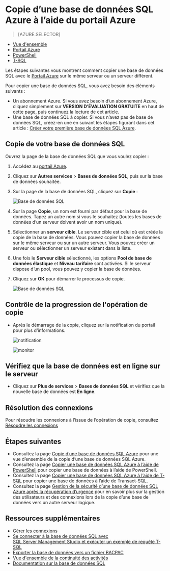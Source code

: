 <properties
	pageTitle="Copie d’une base de données SQL Azure à l’aide du portail Azure | Microsoft Azure"
	description="Création d'une copie d'une base de données SQL Azure"
	services="sql-database"
	documentationCenter=""
	authors="stevestein"
	manager="jhubbard"
	editor=""/>

<tags
	ms.service="sql-database"
	ms.devlang="NA"
	ms.date="09/19/2016"
	ms.author="sstein"
	ms.workload="data-management"
	ms.topic="article"
	ms.tgt_pltfrm="NA"/>



# Copie d’une base de données SQL Azure à l’aide du portail Azure

> [AZURE.SELECTOR]
- [Vue d'ensemble](sql-database-copy.md)
- [Portail Azure](sql-database-copy-portal.md)
- [PowerShell](sql-database-copy-powershell.md)
- [T-SQL](sql-database-copy-transact-sql.md)

Les étapes suivantes vous montrent comment copier une base de données SQL avec le [Portail Azure](https://portal.azure.com) sur le même serveur ou un serveur différent.

Pour copier une base de données SQL, vous avez besoin des éléments suivants :

- Un abonnement Azure. Si vous avez besoin d’un abonnement Azure, cliquez simplement sur **VERSION D’ÉVALUATION GRATUITE** en haut de cette page, puis continuez la lecture de cet article.
- Une base de données SQL à copier. Si vous n’avez pas de base de données SQL, créez-en une en suivant les étapes figurant dans cet article : [Créer votre première base de données SQL Azure](sql-database-get-started.md).


## Copie de votre base de données SQL

Ouvrez la page de la base de données SQL que vous voulez copier :

1.	Accédez au [portail Azure](https://portal.azure.com).
2.	Cliquez sur **Autres services** > **Bases de données SQL**, puis sur la base de données souhaitée.
3.	Sur la page de la base de données SQL, cliquez sur **Copie** :

    ![Base de données SQL](./media/sql-database-copy-portal/sql-database-copy.png)

1.  Sur la page **Copie**, un nom est fourni par défaut pour la base de données. Tapez un autre nom si vous le souhaitez (toutes les bases de données d’un serveur doivent avoir un nom unique).
2.  Sélectionner un **serveur cible**. Le serveur cible est celui où est créée la copie de la base de données. Vous pouvez copier la base de données sur le même serveur ou sur un autre serveur. Vous pouvez créer un serveur ou sélectionner un serveur existant dans la liste.
3.  Une fois le **Serveur cible** sélectionné, les options **Pool de base de données élastique** et **Niveau tarifaire** sont activées. Si le serveur dispose d’un pool, vous pouvez y copier la base de données.
3.  Cliquez sur **OK** pour démarrer le processus de copie.

    ![Base de données SQL](./media/sql-database-copy-portal/copy-page.png)


## Contrôle de la progression de l'opération de copie

- Après le démarrage de la copie, cliquez sur la notification du portail pour plus d’informations.

    ![notification][3]
 
    ![monitor][4]


## Vérifiez que la base de données est en ligne sur le serveur

- Cliquez sur **Plus de services** > **Bases de données SQL** et vérifiez que la nouvelle base de données est **En ligne**.


## Résolution des connexions

Pour résoudre les connexions à l’issue de l’opération de copie, consultez [Résoudre les connexions](sql-database-copy-transact-sql.md#resolve-logins-after-the-copy-operation-completes)


## Étapes suivantes

- Consultez la page [Copie d’une base de données SQL Azure](sql-database-copy.md) pour une vue d’ensemble de la copie d’une base de données SQL Azure.
- Consultez la page [Copier une base de données SQL Azure à l’aide de PowerShell](sql-database-copy-powershell.md) pour copier une base de données à l’aide de PowerShell.
- Consultez la page [Copier une base de données SQL Azure à l’aide de T-SQL](sql-database-copy-transact-sql.md) pour copier une base de données à l’aide de Transact-SQL.
- Consultez la page [Gestion de la sécurité d’une base de données SQL Azure après la récupération d’urgence](sql-database-geo-replication-security-config.md) pour en savoir plus sur la gestion des utilisateurs et des connexions lors de la copie d’une base de données vers un autre serveur logique.



## Ressources supplémentaires

- [Gérer les connexions](sql-database-manage-logins.md)
- [Se connecter à la base de données SQL avec SQL Server Management Studio et exécuter un exemple de requête T-SQL](sql-database-connect-query-ssms.md)
- [Exporter la base de données vers un fichier BACPAC](sql-database-export.md)
- [Vue d'ensemble de la continuité des activités](sql-database-business-continuity.md)
- [Documentation sur la base de données SQL](https://azure.microsoft.com/documentation/services/sql-database/)




<!--Image references-->
[1]: ./media/sql-database-copy-portal/copy.png
[2]: ./media/sql-database-copy-portal/copy-ok.png
[3]: ./media/sql-database-copy-portal/copy-notification.png
[4]: ./media/sql-database-copy-portal/monitor-copy.png

<!---HONumber=AcomDC_0921_2016-->